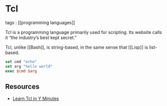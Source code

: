 # Tcl

tags
: [[programming languages]]

Tcl is a programming language primarily used for scripting. Its website calls it &ldquo;the industry&rsquo;s best kept secret.&rdquo;

Tcl, unlike [[Bash]], is string-based, in the same sense that [[Lisp]] is list-based.

```tcl
set cmd "echo"
set arg "hello world"
exec $cmd $arg
```


## Resources

-   [Learn Tcl in Y Minutes](https://learnxinyminutes.com/docs/tcl/)
